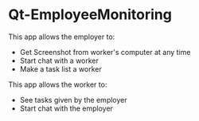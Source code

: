 # Qt-EmployeeMonitoring
This app allows the employer to:
* Get Screenshot from worker's computer at any time
* Start chat with a worker
* Make a task list a worker
  
This app allows the worker to:
* See tasks given by the employer
* Start chat with the employer
